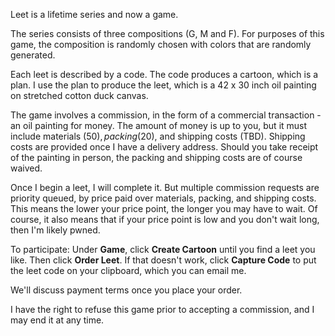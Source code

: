 Leet is a lifetime series and now a game.  

The series consists of three compositions (G, M and F). For purposes of this game, the composition is randomly chosen with colors that are randomly generated.  

Each leet is described by a code. The code produces a cartoon, which is a plan. I use the plan to produce the leet, which is a 42 x 30 inch oil painting on stretched cotton duck canvas.  

The game involves a commission, in the form of a commercial transaction - an oil painting for money. The amount of money is up to you, but it must include materials ($50), packing ($20), and shipping costs (TBD). Shipping costs are provided once I have a delivery address. Should you take receipt of the painting in person, the packing and shipping costs are of course waived.  

Once I begin a leet, I will complete it. But multiple commission requests are priority queued, by price paid over materials, packing, and shipping costs. This means the lower your price point, the longer you may have to wait. Of course, it also means that if your price point is low and you don't wait long, then I'm likely pwned.  

To participate: Under **Game**, click **Create Cartoon** until you find a leet you like. Then click **Order Leet**. If that doesn't work, click **Capture Code** to put the leet code on your clipboard, which you can email me.  

We'll discuss payment terms once you place your order.  

I have the right to refuse this game prior to accepting a commission, and I may end it at any time.  
